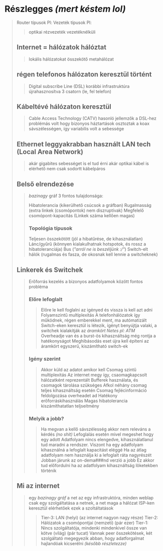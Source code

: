 # Részlegges *(mert késtem lol)*

> Router típusok Pl:
> Vezeték típusok Pl:
>
> > optikai
> > rézvezeték
> > vezetéknélküli
>
> ## Internet = hálózatok hálóztat
>
> > lokális hálózatokat összekötő metahálózat
>
> ## régen telefonos hálózaton keresztül történt
>
> > Digital subscribe Line (DSL)
> > korábbi infrastruktúra újrahasznosítva
> > 3 csatorn (le, fel telefon)
>
> ## Kábeltévé hálózaton keresztül
>
> > Cable Access Technology (CATV)
> > hasonló jellemzők a DSL-hez
> > problémás volt hogy bizonyos háztartások osztoztak a koax
> > sávszélességen, így variabilis volt a sebessége
>
> ## Ethernet leggyakrabban használt LAN tech (Local Area Network)
>
> > akár gigabites sebességet is el tud érni
> > akár optikai kábel is elérhető nem csak sodortt kábelpáros
>
> ## Belső elrendezése
>
> > *bazinagy* gráf
> > 3 fontos tulajdonsága:
> >
> > Hibatolerancia (kikerülhető csúcsok a gráfban)
> > Rugalmasság (extra linkek (csomópontok) nem diszruptívak)
> > Megfelelő csomópont-kapacitás (Linkek száma kellően magas)
> >
> > ### Topológia típusok
> >
> > Teljesen összekötött (jól a hibatűrése, de kihasználatlan)
> > Lánc/gyűrű (könnyen kialakulhatnak hotspotok, és rossz a hibatoleranciája)
> > Bus (*"arról ne is beszéljünk :/"*)
> > Switch-elt hálók (rugalmas és fasza, de okosnak kell lennie a switcheknek)
>
> ## Linkerek és Switchek
>
> > Erőforrás kezelés a bizonyos adatfolyamok között fontos probléma
> >
> > ### Előre lefoglalt
> >
> > > Előre le kell foglalni az igényed és vissza is kell azt adni
> > > Folyamszintű multiplexitás
> > > A telefonhálózatok így működnek, régen emberekkel ment, ma autómatizált
> > > Switch-eken keresztül is létezik, ígényt benyújtja valaki,
> > > a switchek kialakítják az *áramkört*
> > > *Netes pl: ATM*
> > > Overheadje van és a burst-ös kihasználtság még rontja a hatékonyságot
> > > Meghibásodás eset újra kell építeni az áramkört
> > > egyszerű, kiszámítható switch-ek
> >
> > ### Igény szerint
> >
> > > Akkor küld az adatot amikor kell
> > > Csomag szintű multiplexitás
> > > Az internet megy így, csaomagkapcsolt hálózatként reprezentált
> > > Bufferek használata, és csomagok tárolása szükséges
> > > Afkol néhány csomag teljes kihasználtság esetén
> > > Csomag fejlécinformáció feldolgozása overheadet ad
> > > Hatékony erőforráskihasználás
> > > Magas hibatolerancia
> > > kiszámíthatatlan teljseítmény
> >
> > ### Melyik a jobb?
> >
> > > Ha megvan a kellő sávszélesség akkor nem releváns a kérdés *(no shit)*
> > > Lefoglalás esetén mivel megeshet hogy egy adott Adatfolyam nincs
> > > elengedve, kihasználatlanul tud maradni a rendszer.
> > > Viszont ha egy adatfolyam kihasználná a lefoglalt kapacitást eléggé
> > > Ha az átlag adatfolyam nem használja ki a lefoglalt ráta nagyrészét
> > > Jobban járunk az on-dema###nd verzió a jobb
> > > Ez akkor tud előfordulni ha az adatfolyam kihasználtság löketekben történik
>
> ## Mi az internet
>
> > egy *bazinagy gráf*
> > a net az egy infrastruktóra, minden weblap csak egy
> > szolgáltatása a netnek, a net maga a hálózat
> > ISP-ken keresztül elérhetőek ezek a szoltáltatások
> >
> > > Tier-3: LAN (helyi) (az internet nagyon nagy része)
> > > Tier-2: Hálózatok a csomópontjai (nemzeti) (pár ezer)
> > > Tier-1: Nincs szolgáltatója, mindenki mindenkivel össze
> > > van kötve (világ) (pár tucat)
> > Vannak peer összekötések, két szolgáltató megegyezik abban,
> > hogy adatforgalmat hajlandóak kicserélni *(később részletezze)*
